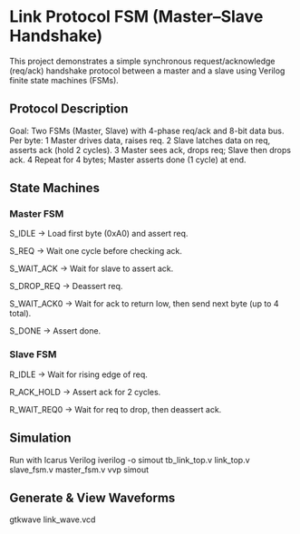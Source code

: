 # Link Protocol FSM (Master–Slave Handshake)

This project demonstrates a simple synchronous request/acknowledge (req/ack) handshake protocol between a master and a slave using Verilog finite state machines (FSMs).



## Protocol Description

 Goal: Two FSMs (Master, Slave) with 4-phase req/ack and 8-bit data bus.
 Per byte:
 1 Master drives data, raises req.
 2 Slave latches data on req, asserts ack (hold 2 cycles).
 3 Master sees ack, drops req; Slave then drops ack.
 4 Repeat for 4 bytes; Master asserts done (1 cycle) at end.

## State Machines
### Master FSM

S_IDLE → Load first byte (0xA0) and assert req.

S_REQ → Wait one cycle before checking ack.

S_WAIT_ACK → Wait for slave to assert ack.

S_DROP_REQ → Deassert req.

S_WAIT_ACK0 → Wait for ack to return low, then send next byte (up to 4 total).

S_DONE → Assert done.

### Slave FSM

R_IDLE → Wait for rising edge of req.

R_ACK_HOLD → Assert ack for 2 cycles.

R_WAIT_REQ0 → Wait for req to drop, then deassert ack.

## Simulation
Run with Icarus Verilog
iverilog -o simout tb_link_top.v link_top.v slave_fsm.v master_fsm.v
vvp simout

## Generate & View Waveforms
gtkwave link_wave.vcd


